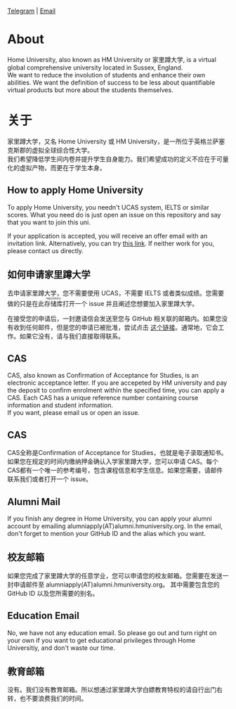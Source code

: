 [Telegram](https://t.me/hmuni) | [Email](mailto:admin@alumni.hmuniversity.org)

# About

Home University, also known as HM University or 家里蹲大学, is a virtual global comprehensive university located in Sussex, England.  
We want to reduce the involution of students and enhance their own abilities.
We want the definition of success to be less about quantifiable virtual products but more about the students themselves.

# 关于

家里蹲大学，又名 Home University 或 HM University，是一所位于英格兰萨塞克斯郡的虚拟全球综合性大学。  
我们希望降低学生间内卷并提升学生自身能力。我们希望成功的定义不应在于可量化的虚拟产物，而更在于学生本身。

## How to apply Home University

To apply Home University, you needn't UCAS system, IELTS or similar scores.
What you need do is just open an issue on this repository and say that you want to join this uni.

If your application is accepted, you will receive an offer email with an invitation link.
Alternatively, you can try [this link](https://github.com/orgs/HMUniversity/invitation?via_email=1).
If neither work for you, please contact us directly.

## 如何申请家里蹲大学

去申请家里蹲大学，您不需要使用 UCAS，不需要 IELTS 或者类似成绩。您需要做的只是在此<ruby>存储库<rp>（</rp><rt>repository</rt><rp>）</rp></ruby>打开一个 issue 并且阐述您想要加入家里蹲大学。

在接受您的申请后，一封邀请信会发送至您与 GitHub 相关联的邮箱内。如果您没有收到任何邮件，但是您的申请已被批准，尝试点击 [这个链接](https://github.com/orgs/HMUniversity/invitation?via_email=1)。通常地，它会工作。如果它没有，请与我们直接取得联系。

## CAS

CAS, also known as Confirmation of Acceptance for Studies, is an electronic acceptance letter.
If you are accepeted by HM university and pay the deposit to confirm enrolment within the specified time, you can apply a CAS.
Each CAS has a unique reference number containing course information and student information.  
If you want, please email us or open an issue.

## CAS

CAS全称是Confirmation of Acceptance for Studies，也就是电子录取通知书。如果您在规定的时间内缴纳押金确认入学家里蹲大学，您可以申请 CAS。每个CAS都有一个唯一的参考编号，包含课程信息和学生信息。如果您需要，请邮件联系我们或者打开一个 issue。

## Alumni Mail

If you finish any degree in Home University, you can apply your alumni account by emailing alumniapply(AT)alumni.hmuniversity.org.
In the email, don't forget to mention your GitHub ID and the alias which you want.

## 校友邮箱

如果您完成了家里蹲大学的任意学业，您可以申请您的校友邮箱。您需要在发送一封申请邮件至 alumniapply(AT)alumni.hmuniversity.org。 其中需要包含您的 GitHub ID 以及您所需要的别名。

## Education Email

No, we have not any education email. So please go out and turn right on your own if you want to get educational privileges through Home Universitiy, and don't waste our time.

## 教育邮箱

没有。我们没有教育邮箱。所以想通过家里蹲大学白嫖教育特权的请自行出门右转，也不要浪费我们的时间。
